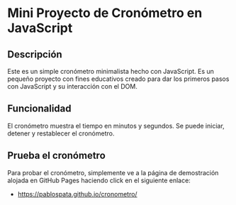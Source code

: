 # Mini Proyecto de Cronómetro en JavaScript

## Descripción

Este es un simple cronómetro minimalista hecho con JavaScript. Es un pequeño proyecto con fines educativos creado para dar los primeros pasos con JavaScript y su interacción con el DOM.

## Funcionalidad

El cronómetro muestra el tiempo en minutos y segundos. Se puede iniciar, detener y restablecer el cronómetro.

## Prueba el cronómetro

Para probar el cronómetro, simplemente ve a la página de demostración alojada en GitHub Pages haciendo click en el siguiente enlace:

* https://pablospata.github.io/cronometro/
